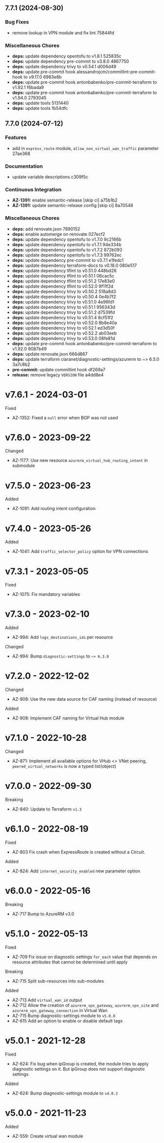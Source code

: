 ## 7.7.1 (2024-08-30)

### Bug Fixes

* remove lookup in VPN module and fix lint 75844fd

### Miscellaneous Chores

* **deps:** update dependency opentofu to v1.8.1 525835c
* **deps:** update dependency pre-commit to v3.8.0 4867750
* **deps:** update dependency trivy to v0.54.1 d006d49
* **deps:** update pre-commit hook alessandrojcm/commitlint-pre-commit-hook to v9.17.0 6983e8b
* **deps:** update pre-commit hook antonbabenko/pre-commit-terraform to v1.92.1 f6bada9
* **deps:** update pre-commit hook antonbabenko/pre-commit-terraform to v1.94.0 2793045
* **deps:** update tools 5131440
* **deps:** update tools 1b54dfc

## 7.7.0 (2024-07-12)


### Features

* add in `express_route` module, `allow_non_virtual_wan_traffic` parameter 27ae368


### Documentation

* update variable descriptions c309f5c


### Continuous Integration

* **AZ-1391:** enable semantic-release [skip ci] a75b1b2
* **AZ-1391:** update semantic-release config [skip ci] 8a70548


### Miscellaneous Chores

* **deps:** add renovate.json 7890152
* **deps:** enable automerge on renovate 027ecf2
* **deps:** update dependency opentofu to v1.7.0 9c2166b
* **deps:** update dependency opentofu to v1.7.1 94e334b
* **deps:** update dependency opentofu to v1.7.2 872b093
* **deps:** update dependency opentofu to v1.7.3 99762ec
* **deps:** update dependency pre-commit to v3.7.1 e1fedc1
* **deps:** update dependency terraform-docs to v0.18.0 080e517
* **deps:** update dependency tflint to v0.51.0 448bd26
* **deps:** update dependency tflint to v0.51.1 06cac5c
* **deps:** update dependency tflint to v0.51.2 17e83e0
* **deps:** update dependency tflint to v0.52.0 9f11f2d
* **deps:** update dependency trivy to v0.50.2 518a8d3
* **deps:** update dependency trivy to v0.50.4 0e4b7f2
* **deps:** update dependency trivy to v0.51.0 4e96fd1
* **deps:** update dependency trivy to v0.51.1 956343d
* **deps:** update dependency trivy to v0.51.2 d7539fd
* **deps:** update dependency trivy to v0.51.4 8cf51f2
* **deps:** update dependency trivy to v0.52.0 8b8e40a
* **deps:** update dependency trivy to v0.52.1 ed3d50f
* **deps:** update dependency trivy to v0.52.2 ab03eeb
* **deps:** update dependency trivy to v0.53.0 08fe81d
* **deps:** update pre-commit hook antonbabenko/pre-commit-terraform to v1.92.0 8087b49
* **deps:** update renovate.json 666d867
* **deps:** update terraform claranet/diagnostic-settings/azurerm to ~> 6.5.0 3a7c8b2
* **pre-commit:** update commitlint hook df269a7
* **release:** remove legacy `VERSION` file a4dd8e4

# v7.6.1 - 2024-03-01

Fixed
  * AZ-1352: Fixed a `null` error when BGP was not used

# v7.6.0 - 2023-09-22

Changed
  * AZ-1177: Use new resource `azurerm_virtual_hub_routing_intent` in submodule

# v7.5.0 - 2023-06-23

Added
  * AZ-1091: Add routing intent configuration

# v7.4.0 - 2023-05-26

Added
  * AZ-1041: Add `traffic_selector_policy` option for VPN connections

# v7.3.1 - 2023-05-05

Fixed
  * AZ-1075: Fix mandatory variables

# v7.3.0 - 2023-02-10

Added
  * AZ-994: Add `logs_destinations_ids` per resource

Changed
  * AZ-994: Bump `diagnostic-settings` to `~> 6.3.0`

# v7.2.0 - 2022-12-02

Changed
  * AZ-908: Use the new data source for CAF naming (instead of resource)

Added
  * AZ-908: Implement CAF naming for Virtual Hub module

# v7.1.0 - 2022-10-28

Changed
  * AZ-871: Implement all available options for VHub <> VNet peering, `peered_virtual_networks` is now a typed list(object)

# v7.0.0 - 2022-09-30

Breaking
  * AZ-840: Update to Terraform `v1.3`

# v6.1.0 - 2022-08-19

Fixed
  * AZ-803 Fix crash when ExpressRoute is created without a Circuit.

Added
  * AZ-824: Add `internet_security_enabled` new parameter option

# v6.0.0 - 2022-05-16

Breaking
  * AZ-717 Bump to AzureRM v3.0

# v5.1.0 - 2022-05-13

Fixed
  * AZ-709 Fix issue on diagnostic settings `for_each` value that depends on resource attributes that cannot be determined until apply

Breaking
  * AZ-715 Split sub-resources into sub-modules

Added
  * AZ-713 Add `virtual_wan_id` output
  * AZ-712 Allow the creation of `azurerm_vpn_gateway`, `azurerm_vpn_site` and `azurerm_vpn_gateway_connection` in Virtual Wan
  * AZ-715 Bump diagnostic-settings module to `v5.0.0`
  * AZ-615 Add an option to enable or disable default tags

# v5.0.1 - 2021-12-28

Fixed
  * AZ-624: Fix bug when ipGroup is created, the module tries to apply diagnostic settings on it. But ipGroup does not support diagnostic settings

Added
  * AZ-624: Bump diagnostic-settings module to `v4.0.3`

# v5.0.0 - 2021-11-23

Added
  *  AZ-559: Create virtual wan module
